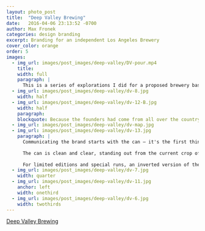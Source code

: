 ```yaml
---
layout: photo_post
title:  "Deep Valley Brewing"
date:   2016-04-06 23:13:52 -0700
author: Max Fronek
categories: design branding
excerpt: Branding for an independent Los Angeles Brewery
cover_color: orange
order: 5
images:
  - img_url: images/post_images/deep-valley/DV-pour.mp4
    title:
    width: full
    paragraph: | 
      This is a series of explorations I did for a proposed brewery based in the San Fernando Valley, CA. The brief was to create a clean, distinct, and direct brand that could create its own niche in th corwded craft beer community.
  - img_url: images/post_images/deep-valley/dv-8.jpg
    width: half
  - img_url: images/post_images/deep-valley/dv-12-B.jpg
    width: half
    paragraph:
    blockquote: Because the founders had come from all over the country to settle in the valley, they wanted to logo to reflect that. It also had to look elevated, unlike any other brewery's logo. The end result is a design inspired by a map of the SFV's major highways, honed down to its simplest form.
  - img_url: images/post_images/deep-valley/dv-map.jpg    
  - img_url: images/post_images/deep-valley/dv-13.jpg
    paragraph: |
      Communicating the brand starts with the can – it's the first thing most people will ever see. It has to present the brand clearly, stand out from other options, and leave a lasting impression.
    
      The can is clean and clear, standing out from the current crop of busy designs. The color and typography clearly announces the type of brew, demonstrating the clarity Deep Valley desired. A faded map of the San Fernando Valley adds local flair without overwhelming the minimal design.
    
      For limited editions and special runs, an inverted version of the can provides a distinct visual shorthand saying 'This is Something Different.' Early ideas presented included a date-brewed beer for Valentine's Day, a classic American Lager for Independence Day, and a Cinnamon Dessert Beer for the holidays.
  - img_url: images/post_images/deep-valley/dv-7.jpg
    width: quarter
  - img_url: images/post_images/deep-valley/dv-11.jpg
    anchor: left
    width: onethird
  - img_url: images/post_images/deep-valley/dv-6.jpg
    width: twothirds
---
```


[Deep Valley Brewing](http://deep-valley-brewing.com)
